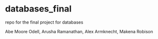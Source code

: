 # databases_final
repo for the final project for databases

Abe Moore Odell, Arusha Ramanathan, Alex Armknecht, Makena Robison
